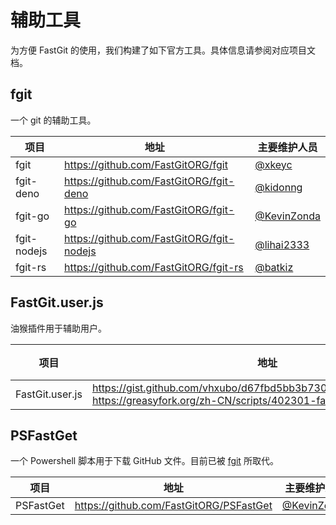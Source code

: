 # 辅助工具

为方便 FastGit 的使用，我们构建了如下官方工具。具体信息请参阅对应项目文档。

## fgit

一个 git 的辅助工具。

| 项目 | 地址 | 主要维护人员 |
| --- | ---- | ---------- |
| fgit | <https://github.com/FastGitORG/fgit> | [@xkeyc](https://github.com/xkeyC) |
| fgit-deno | <https://github.com/FastGitORG/fgit-deno> | [@kidonng](https://github.com/kidonng) |
| fgit-go | <https://github.com/FastGitORG/fgit-go> | [@KevinZonda](https://github.com/KevinZonda) |
| fgit-nodejs | <https://github.com/FastGitORG/fgit-nodejs> | [@lihai2333](https://github.com/lihai2333) |
| fgit-rs | <https://github.com/FastGitORG/fgit-rs> | [@batkiz](https://github.com/batkiz) |

## FastGit.user.js

油猴插件用于辅助用户。

| 项目 | 地址 | 主要维护人员 |
| --- | ---- | ---------- |
| FastGit.user.js | <https://gist.github.com/vhxubo/d67fbd5bb3b7308b2e3690ca58e12c12>, <https://greasyfork.org/zh-CN/scripts/402301-fastgit> | [@vhxubo](https://github.com/vhxubo) |

## PSFastGet

一个 Powershell 脚本用于下载 GitHub 文件。目前已被 [fgit](#fgit) 所取代。

| 项目 | 地址 | 主要维护人员 |
| --- | ---- | ---------- |
| PSFastGet | <https://github.com/FastGitORG/PSFastGet> | [@KevinZonda](https://github.com/KevinZonda) |
